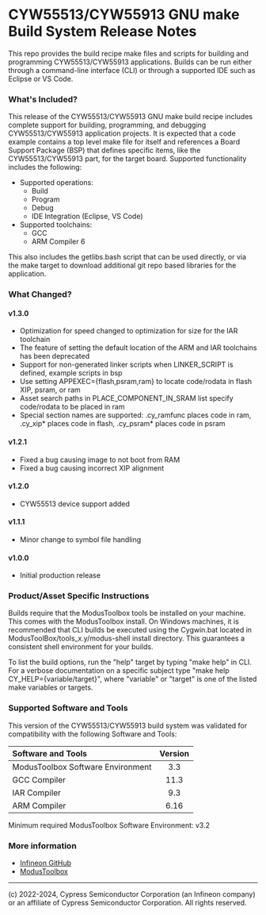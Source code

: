 # CYW55513/CYW55913 GNU make Build System Release Notes
This repo provides the build recipe make files and scripts for building and programming CYW55513/CYW55913 applications. Builds can be run either through a command-line interface (CLI) or through a supported IDE such as Eclipse or VS Code.

### What's Included?
This release of the CYW55513/CYW55913 GNU make build recipe includes complete support for building, programming, and debugging CYW55513/CYW55913 application projects. It is expected that a code example contains a top level make file for itself and references a Board Support Package (BSP) that defines specific items, like the CYW55513/CYW55913 part, for the target board. Supported functionality includes the following:

* Supported operations:
    * Build
    * Program
    * Debug
    * IDE Integration (Eclipse, VS Code)
* Supported toolchains:
    * GCC
    * ARM Compiler 6

This also includes the getlibs.bash script that can be used directly, or via the make target to download additional git repo based libraries for the application.

### What Changed?
#### v1.3.0
* Optimization for speed changed to optimization for size for the IAR toolchain
* The feature of setting the default location of the ARM and IAR toolchains has been deprecated
* Support for non-generated linker scripts when LINKER_SCRIPT is defined, example scripts in bsp
* Use setting APPEXEC={flash,psram,ram} to locate code/rodata in flash XIP, psram, or ram
* Asset search paths in PLACE_COMPONENT_IN_SRAM list specify code/rodata to be placed in ram
* Special section names are supported: .cy_ramfunc places code in ram, .cy_xip* places code in flash, .cy_psram* places code in psram

#### v1.2.1
* Fixed a bug causing image to not boot from RAM
* Fixed a bug causing incorrect XIP alignment

#### v1.2.0
* CYW55513 device support added

#### v1.1.1
* Minor change to symbol file handling

#### v1.0.0
* Initial production release

### Product/Asset Specific Instructions
Builds require that the ModusToolbox tools be installed on your machine. This comes with the ModusToolbox install. On Windows machines, it is recommended that CLI builds be executed using the Cygwin.bat located in ModusToolBox/tools\_x.y/modus-shell install directory. This guarantees a consistent shell environment for your builds.

To list the build options, run the "help" target by typing "make help" in CLI. For a verbose documentation on a specific subject type "make help CY\_HELP={variable/target}", where "variable" or "target" is one of the listed make variables or targets.

### Supported Software and Tools
This version of the CYW55513/CYW55913 build system was validated for compatibility with the following Software and Tools:

| Software and Tools                        | Version |
| :---                                      | :----:  |
| ModusToolbox Software Environment         | 3.3     |
| GCC Compiler                              | 11.3    |
| IAR Compiler                              | 9.3     |
| ARM Compiler                              | 6.16    |

Minimum required ModusToolbox Software Environment: v3.2

### More information
* [Infineon GitHub](https://github.com/Infineon)
* [ModusToolbox](https://www.infineon.com/cms/en/design-support/tools/sdk/modustoolbox-software)

---
(c) 2022-2024, Cypress Semiconductor Corporation (an Infineon company) or an affiliate of Cypress Semiconductor Corporation. All rights reserved.

